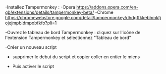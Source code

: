 -Installez Tampermonkey : -Opera  https://addons.opera.com/en-gb/extensions/details/tampermonkey-beta/
                         -Chrome https://chromewebstore.google.com/detail/tampermonkey/dhdgffkkebhmkfjojejmpbldmpobfkfo?pli=1

-Ouvrez le tableau de bord Tampermonkey : cliquez sur l'icône de l'extension Tampermonkey et sélectionnez "Tableau de bord" 
 
-Créer un nouveau script

- supprimer le debut du script et copier coller en entier le miens

- Puis activer le script 
